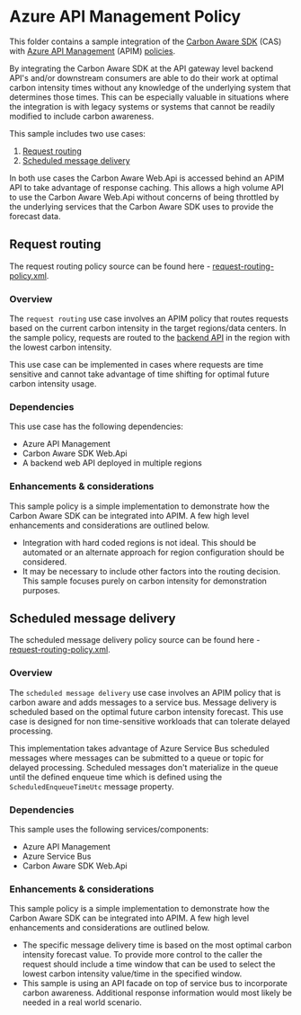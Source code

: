 <!-- markdownlint-disable MD024 -->
# Azure API Management Policy

This folder contains a sample integration of the [Carbon Aware SDK](https://github.com/Green-Software-Foundation/carbon-aware-sdk) (CAS)
with [Azure API Management](https://azure.microsoft.com/en-us/products/api-management/) (APIM)
[policies](https://learn.microsoft.com/en-us/azure/api-management/api-management-howto-policies).

By integrating the Carbon Aware SDK at the API gateway level
backend API's and/or downstream consumers are able to do their work
at optimal carbon intensity times without any knowledge of the
underlying system that determines those times. This can be especially
valuable in situations where the integration is with legacy systems
or systems that cannot be readily modified to include carbon awareness.

This sample includes two use cases:

1. [Request routing](#request-routing)
2. [Scheduled message delivery](#scheduled-message-delivery)

In both use cases the Carbon Aware Web.Api is accessed behind an
APIM API to take advantage of response caching. This allows a high volume
API to use the Carbon Aware Web.Api without concerns of being
throttled by the underlying services that the Carbon Aware SDK
uses to provide the forecast data.

## Request routing

The request routing policy source can be found here - [request-routing-policy.xml](request-routing-policy.xml).

### Overview

The `request routing` use case involves an APIM policy that routes requests
based on the current carbon intensity in the target regions/data centers.
In the sample policy, requests are routed to the [backend API](https://learn.microsoft.com/en-us/azure/api-management/backends)
in the region with the lowest carbon intensity.

This use case can be implemented in cases where requests are time
sensitive and cannot take advantage of time shifting for optimal future
carbon intensity usage.

### Dependencies

This use case has the following dependencies:

* Azure API Management
* Carbon Aware SDK Web.Api
* A backend web API deployed in multiple regions

### Enhancements & considerations

This sample policy is a simple implementation to demonstrate how
the Carbon Aware SDK can be integrated into APIM. A few high
level enhancements and considerations are outlined below.

* Integration with hard coded regions is not ideal. This should
be automated or an alternate approach for region configuration should
be considered.
* It may be necessary to include other factors into the routing
decision. This sample focuses purely on carbon intensity for
demonstration purposes.

## Scheduled message delivery

The scheduled message delivery policy source can be found here - [request-routing-policy.xml](request-routing-policy.xml).

### Overview

The `scheduled message delivery` use case involves an APIM policy that is
carbon aware and adds messages to a service bus. Message delivery is
scheduled based on the optimal future carbon intensity forecast.
This use case is designed for non time-sensitive workloads that
can tolerate delayed processing.

This implementation takes advantage of Azure Service Bus scheduled
messages where messages can be submitted to a queue or topic for
delayed processing. Scheduled messages don't materialize in the
queue until the defined enqueue time which is defined using the
`ScheduledEnqueueTimeUtc` message property.

### Dependencies

This sample uses the following services/components:

* Azure API Management
* Azure Service Bus
* Carbon Aware SDK Web.Api

### Enhancements & considerations

This sample policy is a simple implementation to demonstrate how
the Carbon Aware SDK can be integrated into APIM. A few high
level enhancements and considerations are outlined below.

* The specific message delivery time is based on the most optimal
carbon intensity forecast value. To provide more control to the
caller the request should include a time window that can be used to
select the lowest carbon intensity value/time in the specified window.
* This sample is using an API facade on top of service bus to
incorporate carbon awareness. Additional response information would
most likely be needed in a real world scenario.
